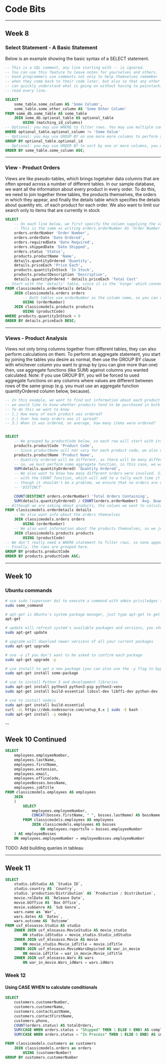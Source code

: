 # Code Bits

---

## Week 8

### Select Statement - A Basic Statement

Below is an example showing the basic syntax of a SELECT statement.

```sql
-- This is a SQL comment, any line starting with -- is ignored.
-- You can use this feature to leave notes for yourselves and others.
-- Good programmers use comments not only to help themselves remember
-- when they come back to their code later, but also so that any other coder
-- can quickly understand what is going on without having to painstackingly
-- read every line.

SELECT
	some_table.some_column AS 'Some Column',
	some_table.some_other_column AS 'Some Other Column'
FROM some_db.some_table AS some_table
	JOIN some_db.optional_table AS optional_table
		USING (matching_id_columns)
-- Optional: you may use WHERE to filter rows. You may use multiple conditions with 'AND' or 'OR' (no quotes)
WHERE optional_table.optional_column != 'Some Value'
-- Optional: you may use GROUP BY on one more more columns to perform aggregate calcualtions (e.g. average student grades by major)
GROUP BY optional_table.optional_id
-- Optional: you may use ORDER BY to sort by one or more columns, you may specific ASC (ascending) or DESC (descending)
ORDER BY some_table.some_column ASC;
```

---

### View - Product Orders
Views are like pseudo-tables, which brings togetaher data columns that are often spread across a number of different tables. In our sample database, we want all the information about every product in every order. To do this, we need to join together three tables, the products themselves, the orders in which they appear, and finally the details table which specifies the details about quantity etc. of each product for each order. We also want to limit our search only to items that are currently in stock


```sql
SELECT
	-- On each line below, we first specify the column supplying the values, and then rename the column inside 'Quotes'
	-- This is the same as writing orders.orderNumber AS 'Order Number'... we just drop the AS
	orders.orderNumber 'Order Number',
    orders.orderDate 'Date Ordered',
    orders.requiredDate 'Date Required',
    orders.shippedDate 'Date Shipped',
    orders.status 'Status',
    products.productName 'Name',
    details.quantityOrdered 'Quantity',
    details.priceEach 'Price Each',
    products.quantityInStock 'In Stock',
    products.productDescription 'Description',
    details.quantityOrdered * details.priceEach 'Total Cost'
-- Start with the 'details' table, since it is the 'hinge' which connects the orders and products tables together
FROM classicmodels.orderdetails details
	JOIN classicmodels.orders orders
		-- Both tables use orderNumber as the column name, so you can use the USING keyword
		USING (orderNumber)
	JOIN classicmodels.products products
		USING (productCode)
WHERE products.quantityInStock > 0
ORDER BY details.priceEach DESC;
```

---

### Views - Product Analysis

Views not only bring columns together from different tables, they can also perform calculations on them. To perform an aggregate statement, you start by joining the tables you desire as normal, then use the GROUP BY clause with whichever column you want to group by (you can give more than one) then, use aggregate functions (like SUM) against columns you wanted calculated. Note: if you use GROUP BY, you will be forced to used aggregate functions on any columns where values are different between rows of the same group (e.g. you must use an aggregate function quantityOrdered column below, because).

```sql
-- In this example, we want to find out information about each product in our database...
-- we would like to know whether products tend to be purchased in bulk or not.
-- To do this we want to know
-- 1.) How many of each product was ordered?
-- 2.) Over how many orders was it spread?
-- 3.) When it was ordered, on average, how many items were ordered?


SELECT
	-- We grouped by productCode below, so each row will start with its product code
	products.productCode 'Product Code',
	-- Since productName will not vary for each product code, we also do not need to perform aggregate functions
    products.productName 'Product Name',
	-- Quantity ordered will be different, as there will be many different orders within each productCode group
	-- so, we must perform some aggregate function, in this case, we want to know the total across orders, so we use SUM
    SUM(details.quantityOrdered) 'Quantity Ordered',
	-- We also want to know how many different orders were involved. Since each order has its own unique ID, we can use that
	-- with the COUNT function, which will add to a tally each time it finds a new orderNumber relating to each product
	-- though it shouldn't be a problem, we ensure that no orders are double counted by adding the keyword
	-- 'DISTINCT'

    COUNT(DISTINCT orders.orderNumber) 'Total Orders Containing',
    SUM(details.quantityOrdered) / COUNT(orders.orderNumber) 'Avg. Quantity Per Order'
-- Although we are asking about products, the values we want to calculate are in the order details table, so we start there
FROM classicmodels.orderdetails details
	-- We also want info about the orders themselves
	JOIN classicmodels.orders orders
		USING (orderNumber)
	-- We also want information about the products themselves, so we join that one last
	JOIN classicmodels.products products
		USING (productCode)
-- We don't really need a WHERE statement to filter rows, so none appears here
-- Finally, the rows are grouped here.
GROUP BY products.productCode
ORDER BY products.productCode ASC;
```

---

## Week 10

### Ubuntu commands

```bash
# use sudo (superuser do) to execute a command with admin priviledges (will will then be asked your password)
sudo some_command

# apt-get is Ubuntu's system package manager, just type apt-get to get a list of sub-commands and help
apt-get

# update will refresh system's available packages and versions, you should run this before installing new packages or upgrading old ones
sudo apt-get update

# upgrade will download newer versions of all your current packages
sudo apt-get upgrade

# use -y if you don't want to be asked to confirm each package
sudo apt-get upgrade -y

# use install to get a new package (you can also use the -y flag to bypass confirmation)
sudo apt-get install some-package

# use to install Python 3 and development libraries
sudo apt-get install python3 python3-pip python3-venv
sudo apt-get install build-essential libssl-dev libffi-dev python-dev

# use to install nodejs
sudo apt-get install build-essential
curl -sL https://deb.nodesource.com/setup_8.x | sudo -E bash -
sudo apt-get install -y nodejs
```

--

## Week 10 Continued

```sql
SELECT
	employees.employeeNumber,
    employees.lastName,
    employees.firstName,
    employees.extension,
    employees.email,
    employees.officeCode,
    employeeBosses.bossName,
    employees.jobTitle
FROM classicmodels.employees AS employees
	JOIN
	(
		SELECT
			employees.employeeNumber,
			CONCAT(bosses.firstName, " ", bosses.lastName) AS bossName
		FROM classicmodels.employees AS employees
			JOIN classicmodels.employees AS bosses
				ON employees.reportsTo = bosses.employeeNumber
	) AS employeeBosses
    ON employees.employeeNumber = employeeBosses.employeeNumber
```

TODO: Add building queries in tableau

---

## Week 11

```sql
SELECT
	studio.idStudio AS `Studio ID`,
    studio.country AS `Country`,
    studio.`production/Distribution` AS `Production / Distribution`,
    movie.relDate AS `Release Date`,
    movie.bOffice AS `Box Office`,
    movie.subGenre AS `Sub Genre`,
    wars.name as `War`,
    wars.dates AS `Dates`,
    wars.outcome AS `Outcome`
FROM usf_mlosasso.Studio AS studio
	INNER JOIN usf_mlosasso.MovieStudio AS movie_studio
		ON studio.idStudio = movie_studio.Studio_idStudio
    INNER JOIN usf_mlosasso.Movie AS movie
		ON movie_studio.Movie_idTitle = movie.idTitle
    INNER JOIN usf_mlosasso.MovieWarsDepicted AS war_in_movie
		ON movie.idTitle = war_in_movie.Movie_idTitle
    INNER JOIN usf_mlosasso.Wars AS wars
		ON war_in_movie.Wars_idWars = wars.idWars

```

### Week 12

#### Using CASE WHEN to calculate conditionals

```sql
SELECT
	customers.customerNumber,
    customers.customerName,
    customers.contactLastName,
    customers.contactFirstName,
    customers.phone,
    COUNT(orders.status) AS totalOrders,
    SUM(CASE WHEN orders.status = "Shipped" THEN 1 ELSE 0 END) AS completedOrders,
    SUM(CASE WHEN orders.status = "In Process" THEN 1 ELSE 0 END) AS inProcessOrders

FROM classicmodels.customers as customers
	JOIN classicmodels.orders as orders
		USING (customerNumber)
GROUP BY customers.customerNumber
```
